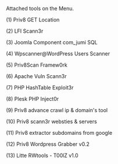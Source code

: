 Attached tools on the Menu.

(1) Priv8 GET Location

(2) LFI Scann3r 

(3) Joomla Component com_jumi SQL

(4) Wpscanner@WordPress Users Scanner 

(5) Priv8Scan Framew0rk

(6) Apache Vuln Scann3r

(7) PHP HashTable Exploit3r

(8) Plesk PHP Inject0r 

(9) Priv8 advance crawl ip & domain's tool

(10) Priv8 scann3r websties & servers 

(11) Priv8 extractor subdomains from google

(12) Priv8 Wordpress Grabber v0.2

(13) Litte RWtools - T00lZ v1.0
